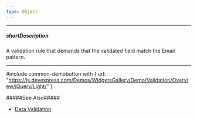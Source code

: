 ```yaml
---
type: Object
---
```

---
##### shortDescription
A validation rule that demands that the validated field match the Email pattern.

---
#include common-demobutton with {
    url: "https://js.devexpress.com/Demos/WidgetsGallery/Demo/Validation/Overview/jQuery/Light/"
}

#####See Also#####
- [Data Validation](/concepts/05%20Widgets/zz%20Common/05%20UI%20Widgets/20%20Data%20Validation '/Documentation/Guide/Widgets/Common/UI_Widgets/Data_Validation/')
